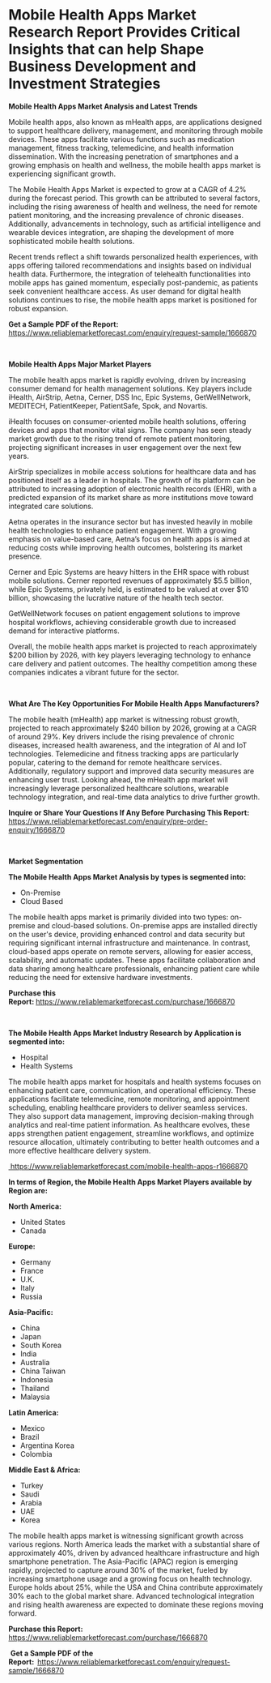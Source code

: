 <p><h1>Mobile Health Apps Market Research Report Provides Critical Insights that can help Shape Business Development and Investment Strategies</h1></p><p><strong>Mobile Health Apps Market Analysis and Latest Trends</strong></p>
<p><p>Mobile health apps, also known as mHealth apps, are applications designed to support healthcare delivery, management, and monitoring through mobile devices. These apps facilitate various functions such as medication management, fitness tracking, telemedicine, and health information dissemination. With the increasing penetration of smartphones and a growing emphasis on health and wellness, the mobile health apps market is experiencing significant growth.</p><p>The Mobile Health Apps Market is expected to grow at a CAGR of 4.2% during the forecast period. This growth can be attributed to several factors, including the rising awareness of health and wellness, the need for remote patient monitoring, and the increasing prevalence of chronic diseases. Additionally, advancements in technology, such as artificial intelligence and wearable devices integration, are shaping the development of more sophisticated mobile health solutions.</p><p>Recent trends reflect a shift towards personalized health experiences, with apps offering tailored recommendations and insights based on individual health data. Furthermore, the integration of telehealth functionalities into mobile apps has gained momentum, especially post-pandemic, as patients seek convenient healthcare access. As user demand for digital health solutions continues to rise, the mobile health apps market is positioned for robust expansion.</p></p>
<p><strong>Get a Sample PDF of the Report:&nbsp;</strong> <a href="https://www.reliablemarketforecast.com/enquiry/request-sample/1666870?utm_campaign=3317&utm_medium=2&utm_source=Github&utm_content=ia&utm_term=16042025&utm_id=mobile-health-apps">https://www.reliablemarketforecast.com/enquiry/request-sample/1666870</a></p>
<p>&nbsp;</p>
<p><strong>Mobile Health Apps Major Market Players</strong></p>
<p><p>The mobile health apps market is rapidly evolving, driven by increasing consumer demand for health management solutions. Key players include iHealth, AirStrip, Aetna, Cerner, DSS Inc, Epic Systems, GetWellNetwork, MEDITECH, PatientKeeper, PatientSafe, Spok, and Novartis.</p><p>iHealth focuses on consumer-oriented mobile health solutions, offering devices and apps that monitor vital signs. The company has seen steady market growth due to the rising trend of remote patient monitoring, projecting significant increases in user engagement over the next few years.</p><p>AirStrip specializes in mobile access solutions for healthcare data and has positioned itself as a leader in hospitals. The growth of its platform can be attributed to increasing adoption of electronic health records (EHR), with a predicted expansion of its market share as more institutions move toward integrated care solutions.</p><p>Aetna operates in the insurance sector but has invested heavily in mobile health technologies to enhance patient engagement. With a growing emphasis on value-based care, Aetna’s focus on health apps is aimed at reducing costs while improving health outcomes, bolstering its market presence.</p><p>Cerner and Epic Systems are heavy hitters in the EHR space with robust mobile solutions. Cerner reported revenues of approximately $5.5 billion, while Epic Systems, privately held, is estimated to be valued at over $10 billion, showcasing the lucrative nature of the health tech sector.</p><p>GetWellNetwork focuses on patient engagement solutions to improve hospital workflows, achieving considerable growth due to increased demand for interactive platforms.</p><p>Overall, the mobile health apps market is projected to reach approximately $200 billion by 2026, with key players leveraging technology to enhance care delivery and patient outcomes. The healthy competition among these companies indicates a vibrant future for the sector.</p></p>
<p>&nbsp;</p>
<p><strong>What Are The Key Opportunities For Mobile Health Apps Manufacturers?</strong></p>
<p><p>The mobile health (mHealth) app market is witnessing robust growth, projected to reach approximately $240 billion by 2026, growing at a CAGR of around 29%. Key drivers include the rising prevalence of chronic diseases, increased health awareness, and the integration of AI and IoT technologies. Telemedicine and fitness tracking apps are particularly popular, catering to the demand for remote healthcare services. Additionally, regulatory support and improved data security measures are enhancing user trust. Looking ahead, the mHealth app market will increasingly leverage personalized healthcare solutions, wearable technology integration, and real-time data analytics to drive further growth.</p></p>
<p><strong>Inquire or Share Your Questions If Any Before Purchasing This Report:</strong> <a href="https://www.reliablemarketforecast.com/enquiry/pre-order-enquiry/1666870?utm_campaign=3317&utm_medium=2&utm_source=Github&utm_content=ia&utm_term=16042025&utm_id=mobile-health-apps">https://www.reliablemarketforecast.com/enquiry/pre-order-enquiry/1666870</a></p>
<p>&nbsp;</p>
<p><strong>Market Segmentation</strong></p>
<p><strong>The Mobile Health Apps Market Analysis by types is segmented into:</strong></p>
<p><ul><li>On-Premise</li><li>Cloud Based</li></ul></p>
<p><p>The mobile health apps market is primarily divided into two types: on-premise and cloud-based solutions. On-premise apps are installed directly on the user's device, providing enhanced control and data security but requiring significant internal infrastructure and maintenance. In contrast, cloud-based apps operate on remote servers, allowing for easier access, scalability, and automatic updates. These apps facilitate collaboration and data sharing among healthcare professionals, enhancing patient care while reducing the need for extensive hardware investments.</p></p>
<p><strong>Purchase this Report:&nbsp;</strong><a href="https://www.reliablemarketforecast.com/purchase/1666870?utm_campaign=3317&utm_medium=2&utm_source=Github&utm_content=ia&utm_term=16042025&utm_id=mobile-health-apps">https://www.reliablemarketforecast.com/purchase/1666870</a></p>
<p>&nbsp;</p>
<p><strong>The Mobile Health Apps Market Industry Research by Application is segmented into:</strong></p>
<p><ul><li>Hospital</li><li>Health Systems</li></ul></p>
<p><p>The mobile health apps market for hospitals and health systems focuses on enhancing patient care, communication, and operational efficiency. These applications facilitate telemedicine, remote monitoring, and appointment scheduling, enabling healthcare providers to deliver seamless services. They also support data management, improving decision-making through analytics and real-time patient information. As healthcare evolves, these apps strengthen patient engagement, streamline workflows, and optimize resource allocation, ultimately contributing to better health outcomes and a more effective healthcare delivery system.</p></p>
<p><a href="https://www.reliablemarketforecast.com/mobile-health-apps-r1666870?utm_campaign=3317&utm_medium=2&utm_source=Github&utm_content=ia&utm_term=16042025&utm_id=mobile-health-apps">&nbsp;https://www.reliablemarketforecast.com/mobile-health-apps-r1666870</a></p>
<p><strong>In terms of Region, the Mobile Health Apps Market Players available by Region are:</strong></p>
<p>
    <p> <strong> North America: </strong>
        <ul>
            <li>United States</li>
            <li>Canada</li>
        </ul>
        </p> 
    <p> <strong> Europe: </strong>
        <ul>
            <li>Germany</li>
            <li>France</li>
            <li>U.K.</li>
            <li>Italy</li>
            <li>Russia</li>
        </ul>
        </p> 
    <p> <strong> Asia-Pacific: </strong>
        <ul>
            <li>China</li>
            <li>Japan</li>
            <li>South Korea</li>
            <li>India</li>
            <li>Australia</li>
            <li>China Taiwan</li>
            <li>Indonesia</li>
            <li>Thailand</li>
            <li>Malaysia</li>
        </ul>
        </p> 
    <p> <strong> Latin America: </strong>
        <ul>
            <li>Mexico</li>
            <li>Brazil</li>
            <li>Argentina Korea</li>
            <li>Colombia</li>
        </ul>
        </p> 
    <p> <strong> Middle East & Africa: </strong>
        <ul>
            <li>Turkey</li>
            <li>Saudi</li>
            <li>Arabia</li>
            <li>UAE</li>
            <li>Korea</li>
        </ul>
    </p>
    </p>
<p><p>The mobile health apps market is witnessing significant growth across various regions. North America leads the market with a substantial share of approximately 40%, driven by advanced healthcare infrastructure and high smartphone penetration. The Asia-Pacific (APAC) region is emerging rapidly, projected to capture around 30% of the market, fueled by increasing smartphone usage and a growing focus on health technology. Europe holds about 25%, while the USA and China contribute approximately 30% each to the global market share. Advanced technological integration and rising health awareness are expected to dominate these regions moving forward.</p></p>
<p><strong>Purchase this Report: </strong><a href="https://www.reliablemarketforecast.com/purchase/1666870?utm_campaign=3317&utm_medium=2&utm_source=Github&utm_content=ia&utm_term=16042025&utm_id=mobile-health-apps">https://www.reliablemarketforecast.com/purchase/1666870</a></p>
<p>&nbsp;<strong>Get a Sample PDF of the Report:&nbsp;&nbsp;</strong><a href="https://www.reliablemarketforecast.com/enquiry/request-sample/1666870?utm_campaign=3317&utm_medium=2&utm_source=Github&utm_content=ia&utm_term=16042025&utm_id=mobile-health-apps">https://www.reliablemarketforecast.com/enquiry/request-sample/1666870</a></p>
<p><strong></strong></p>
<p><p></p><p></p><p></p></p>